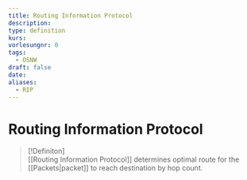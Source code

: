 ```yaml
---
title: Routing Information Protocol
description: 
type: definition
kurs: 
vorlesungnr: 0
tags:
  - OSNW
draft: false
date: 
aliases:
  - RIP
---
```


# Routing Information Protocol

> [!Definiton]  
> [[Routing Information Protocol]] determines optimal route for the [[Packets|packet]] to reach destination by hop count.